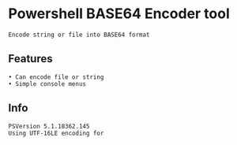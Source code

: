 # Powershell BASE64 Encoder tool
	Encode string or file into BASE64 format

## Features
	• Can encode file or string
	• Simple console menus

## Info
	PSVersion 5.1.18362.145
	Using UTF-16LE encoding for